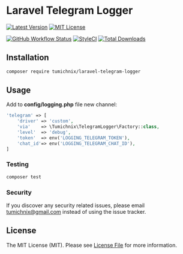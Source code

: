 # Laravel Telegram Logger

[![Latest Version](http://img.shields.io/packagist/v/tumichnix/laravel-telegram-logger.svg?label=Release&style=for-the-badge)](https://packagist.org/packages/tumichnix/laravel-telegram-logger)
[![MIT License](https://img.shields.io/github/license/tumichnix/laravel-telegram-logger.svg?label=License&color=blue&style=for-the-badge)](https://github.com/tumichnix/laravel-telegram-logger/blob/master/LICENSE)

[![GitHub Workflow Status](https://img.shields.io/github/workflow/status/tumichnix/laravel-telegram-logger/run-tests?style=flat-square&logoColor=white&logo=github&label=Tests)](https://github.com/tumichnix/laravel-telegram-logger/actions?query=workflow%3Arun-tests)
[![StyleCI](https://styleci.io/repos/246765675/shield)](https://styleci.io/repos/246765675)
[![Total Downloads](https://img.shields.io/packagist/dt/tumichnix/laravel-telegram-logger.svg?label=Downloads&style=flat-square)](https://packagist.org/packages/tumichnix/laravel-telegram-logger)

## Installation

```bash
composer require tumichnix/laravel-telegram-logger
```

## Usage

Add to <b>config/logging.php</b> file new channel:

```php
'telegram' => [
    'driver' => 'custom',
    'via'    => \Tumichnix\TelegramLogger\Factory::class,
    'level'  => 'debug',
    'token'  => env('LOGGING_TELEGRAM_TOKEN'),
    'chat_id'=> env('LOGGING_TELEGRAM_CHAT_ID'),
]
```

### Testing

``` bash
composer test
```

### Security

If you discover any security related issues, please email tumichnix@gmail.com instead of using the issue tracker.

## License

The MIT License (MIT). Please see [License File](LICENSE.md) for more information.
